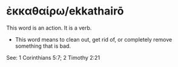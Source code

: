 # ἐκκαθαίρω/ekkathairō
This word is an action. It is a verb.
* This word means to clean out, get rid of, or completely remove something that is bad.

See: 1 Corinthians 5:7; 2 Timothy 2:21
